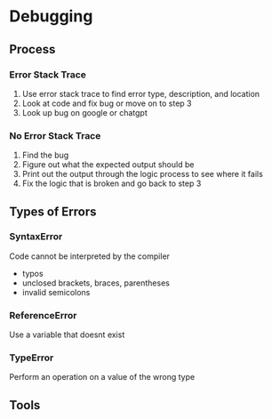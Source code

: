 # Debugging

## Process

### Error Stack Trace

1. Use error stack trace to find error type, description, and location
2. Look at code and fix bug or move on to step 3
3. Look up bug on google or chatgpt

### No Error Stack Trace

1. Find the bug
2. Figure out what the expected output should be
3. Print out the output through the logic process to see where it fails
4. Fix the logic that is broken and go back to step 3

## Types of Errors

### SyntaxError

Code cannot be interpreted by the compiler

- typos
- unclosed brackets, braces, parentheses
- invalid semicolons

### ReferenceError

Use a variable that doesnt exist

### TypeError

Perform an operation on a value of the wrong type

## Tools


